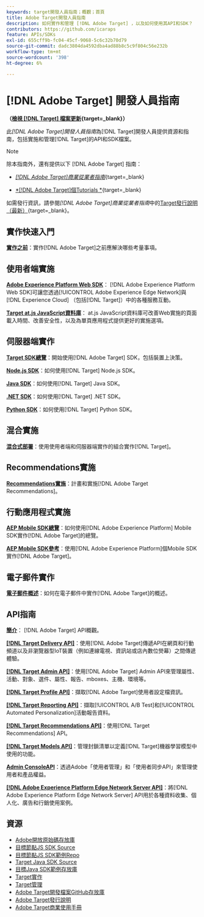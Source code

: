 ```yaml
---
keywords: target開發人員指南；概觀；首頁
title: Adobe Target開發人員指南
description: 如何實作和管理 [!DNL Adobe Target] ，以及如何使用其API和SDK？
contributors: https://github.com/icaraps
feature: APIs/SDKs
exl-id: 655cff9b-fc04-45cf-9068-5c6c32b70d79
source-git-commit: dadc3804da4592dba4ad88b8c5c9f804c56e232b
workflow-type: tm+mt
source-wordcount: '398'
ht-degree: 6%

---
```


# [!DNL Adobe Target] 開發人員指南

**（[檢視 [!DNL Target] 檔案更新](https://experienceleague.adobe.com/docs/target/using/release-notes/doc-change.html){target=_blank}）**

此&#x200B;*[!DNL Adobe Target]開發人員指南*&#x200B;為[!DNL Target]開發人員提供資源和指南，包括實施和管理[!DNL Target]的API和SDK檔案。

>[!NOTE]
>
>除本指南外，還有提供以下 [!DNL Adobe Target] 指南：
>
>* [*[!DNL Adobe Target]商業從業者指南&#x200B;*](https://experienceleague.adobe.com/docs/target/using/target-home.html?lang=zh-Hant){target=_blank}
>
>* [*[!DNL Adobe Target]個Tutorials *](https://experienceleague.adobe.com/docs/target-learn/tutorials/overview.html){target=_blank}
>
>如需發行資訊，請參閱&#x200B;*[!DNL Adobe Target]商業從業者指南*&#x200B;中的[Target發行說明（最新）](https://experienceleague.adobe.com/docs/target/using/release-notes/release-notes.html){target=_blank}。

## 實作快速入門

**[實作之前](/help/dev/before-implement/considerations-before-you-implement-target.md)**：實作[!DNL Adobe Target]之前應解決哪些考量事項。

## 使用者端實施

[**Adobe Experience Platform Web SDK**](/help/dev/implement/client-side/aep-web-sdk.md)： [!DNL Adobe Experience Platform Web SDK]可讓您透過[!UICONTROL Adobe Experience Edge Network]與[!DNL Experience Cloud] （包括[!DNL Target]）中的各種服務互動。

[**Target at.js JavaScript資料庫**](/help/dev/implement/client-side/overview.md)： at.js JavaScript資料庫可改善Web實施的頁面載入時間、改善安全性，以及為單頁應用程式提供更好的實施選項。

## 伺服器端實作

[**Target SDK總覽**](implement/server-side/server-side-overview.md)：開始使用[!DNL Adobe Target] SDK，包括裝置上決策。

[**Node.js SDK**](implement/server-side/node-js/overview.md)：如何使用[!DNL Target] Node.js SDK。

[**Java SDK**](implement/server-side/java/overview.md)：如何使用[!DNL Target] Java SDK。

[**.NET SDK**](implement/server-side/net/overview.md)：如何使用[!DNL Target] .NET SDK。

[**Python SDK**](implement/server-side/python/overview.md)：如何使用[!DNL Target] Python SDK。

## 混合實施

[**混合式部署**](implement/hybrid/hybrid-overview.md)：使用使用者端和伺服器端實作的組合實作[!DNL Target]。

## Recommendations實施

[**Recommendations實施**](implement/recommendations/recommendations.md)：計畫和實施[!DNL Adobe Target Recommendations]。

## 行動應用程式實施

[**AEP Mobile SDK總覽**](implement/mobile/overview.md)：如何使用[!DNL Adobe Experience Platform] Mobile SDK實作[!DNL Adobe Target]的總覽。

[**AEP Mobile SDK參考**](https://developer.adobe.com/client-sdks/documentation/)：使用[!DNL Adobe Experience Platform]個Mobile SDK實作[!DNL Adobe Target]。

## 電子郵件實作

[**電子郵件概述**](implement/email/overview.md)：如何在電子郵件中實作[!DNL Adobe Target]的概述。

## API指南

[**簡介**](before-administer/target-api-overview.md)： [!DNL Adobe Target] API概觀。

[**[!DNL Target Delivery API]**](/help/dev/implement/delivery-api/overview.md)：使用[!DNL Adobe Target]傳遞API在網頁和行動頻道以及非瀏覽器型IoT裝置（例如連線電視、資訊站或店內數位熒幕）之間傳遞體驗。

[**[!DNL Target Admin API]**](administer/admin-api/admin-api-overview-new.md)：使用[!DNL Adobe Target] Admin API來管理屬性、活動、對象、選件、屬性、報告、mboxes、主機、環境等。

[**[!DNL Target Profile API]**](/help/dev/administer/profile-api/profiles-api.md)：擷取[!DNL Adobe Target]使用者設定檔資訊。

[**[!DNL Target Reporting API]**](https://developer.adobe.com/target/administer/admin-api/#tag/Reports)：擷取[!UICONTROL A/B Test]和[!UICONTROL Automated Personalization]活動報告資料。

[**[!DNL Target Recommendations API]**](https://developer.adobe.com/target/administer/recommendations-api/)：使用[!DNL Target Recommendations] API。

[**[!DNL Target Models API]**](administer/models-api/models-api-overview.md)：管理封鎖清單以定義[!DNL Target]機器學習模型中使用的功能。

[**Admin ConsoleAPI**](https://developer.adobe.com/umapi/)：透過Adobe「使用者管理」和「使用者同步API」來管理使用者和產品權益。

[**[!DNL Adobe Experience Platform Edge Network Server API]**](https://experienceleague.adobe.com/docs/experience-platform/edge-network-server-api/overview.html)：將[!DNL Adobe Experience Platform Edge Network Server] API用於各種資料收集、個人化、廣告和行銷使用案例。

## 資源

* [Adobe開放原始碼存放庫](https://github.com/adobe)
* [目標節點JS SDK Source](https://github.com/adobe/target-nodejs-sdk)
* [目標節點JS SDK範例Repo](https://github.com/adobe/target-nodejs-sdk-samples)
* [Target Java SDK Source](https://github.com/adobe/target-java-sdk)
* [目標Java SDK範例存放庫](https://github.com/adobe/target-java-sdk-samples)
* [Target實作](./before-implement/prepare-to-implement-target.md)
* [Target管理](./before-administer/target-api-overview.md)
* [Adobe Target開發檔案GitHub存放庫](https://github.com/AdobeDocs/target-developers)
* [Adobe Target發行說明](https://experienceleague.adobe.com/docs/target/using/release-notes/release-notes.html)
* [Adobe Target商業使用手冊](https://experienceleague.adobe.com/docs/target/using/target-home.html?lang=zh-Hant)

